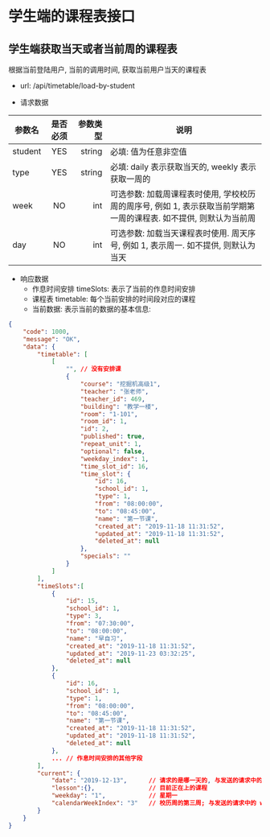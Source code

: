 # 学生端的课程表接口

## 学生端获取当天或者当前周的课程表

根据当前登陆用户, 当前的调用时间, 获取当前用户当天的课程表

- url: /api/timetable/load-by-student

-  请求数据

| 参数名       | 是否必须     | 参数类型  | 说明 |
| -------- |:----------:| -----:   | ----- |
| student  | YES      | string      | 必填: 值为任意非空值 |
| type  | YES      | string      | 必填: daily 表示获取当天的, weekly 表示获取一周的 |
| week  | NO      | int      | 可选参数: 加载周课程表时使用, 学校校历周的周序号, 例如 1, 表示获取当前学期第一周的课程表. 如不提供, 则默认为当前周 |
| day  | NO      | int      | 可选参数: 加载当天课程表时使用. 周天序号, 例如 1, 表示周一. 如不提供, 则默认为当天 |

- 响应数据
    - 作息时间安排 timeSlots: 表示了当前的作息时间安排
    - 课程表 timetable: 每个当前安排的时间段对应的课程
    - 当前数据: 表示当前的数据的基本信息:

``` json
{
    "code": 1000,
    "message": "OK",
    "data": {
        "timetable": [
            [
                "", // 没有安排课
                {
                    "course": "挖掘机高级1",
                    "teacher": "张老师",
                    "teacher_id": 469,
                    "building": "教学一楼",
                    "room": "1-101",
                    "room_id": 1,
                    "id": 2,
                    "published": true,
                    "repeat_unit": 1,
                    "optional": false,
                    "weekday_index": 1,
                    "time_slot_id": 16,
                    "time_slot": {
                        "id": 16,
                        "school_id": 1,
                        "type": 1,
                        "from": "08:00:00",
                        "to": "08:45:00",
                        "name": "第一节课",
                        "created_at": "2019-11-18 11:31:52",
                        "updated_at": "2019-11-18 11:31:52",
                        "deleted_at": null
                    },
                    "specials": ""
                }
            ]
        ],
        "timeSlots":[
            {
                "id": 15,
                "school_id": 1,
                "type": 3,
                "from": "07:30:00",
                "to": "08:00:00",
                "name": "早自习",
                "created_at": "2019-11-18 11:31:52",
                "updated_at": "2019-11-23 03:32:25",
                "deleted_at": null
            },
            {
                "id": 16,
                "school_id": 1,
                "type": 1,
                "from": "08:00:00",
                "to": "08:45:00",
                "name": "第一节课",
                "created_at": "2019-11-18 11:31:52",
                "updated_at": "2019-11-18 11:31:52",
                "deleted_at": null
            },
            ... // 作息时间安排的其他字段
        ],
        "current": {
            "date": "2019-12-13",      // 请求的是哪一天的, 与发送的请求中的 day 相同, 如果请求中未提供, 则为今天
            "lesson":{},               // 目前正在上的课程
            "weekday": "1",            // 星期一
            "calendarWeekIndex": "3"   // 校历周的第三周; 与发送的请求中的 week 相同, 如果请求中未提供, 则为今天所在的校历周
        }
    }
}
```
